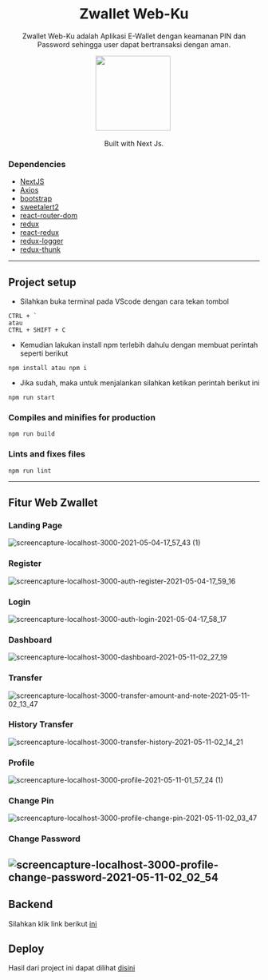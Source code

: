 <h1 align="center">Zwallet Web-Ku</h1>
<p align="center">Zwallet Web-Ku adalah Aplikasi E-Wallet dengan keamanan PIN dan Password sehingga user dapat bertransaksi dengan aman.</p>
<p align="center">
  <img height="150" src="https://upload.wikimedia.org/wikipedia/commons/thumb/8/8e/Nextjs-logo.svg/1200px-Nextjs-logo.svg.png"/>&nbsp;
</p>
<p align="center">
  Built with Next Js.
</p>




### Dependencies
- [NextJS](https://nextjs.org/)
- [Axios](https://www.npmjs.com/package/axios)
- [bootstrap](https://www.npmjs.com/package/bootstrap)
- [sweetalert2](https://www.npmjs.com/package/sweetalert2)
- [react-router-dom](https://www.npmjs.com/package/react-router-dom)
- [redux](https://www.npmjs.com/package/redux)
- [react-redux](https://www.npmjs.com/package/react-redux)
- [redux-logger](https://www.npmjs.com/package/redux-logger)
- [redux-thunk](https://www.npmjs.com/search?q=redux-thunk)

---

## Project setup

- Silahkan buka terminal pada VScode dengan cara tekan tombol
```
CTRL + ` 
atau
CTRL + SHIFT + C
```

- Kemudian lakukan install npm terlebih dahulu dengan membuat perintah seperti berikut
```
npm install atau npm i
```

- Jika sudah, maka untuk menjalankan silahkan ketikan perintah berikut ini
```
npm run start
```

### Compiles and minifies for production
```
npm run build
```

### Lints and fixes files
```
npm run lint
```
---


## Fitur Web Zwallet

### Landing Page
![screencapture-localhost-3000-2021-05-04-17_57_43 (1)](https://user-images.githubusercontent.com/55057008/117717187-b028a880-b204-11eb-9ae8-810429b352f4.png)


### Register
![screencapture-localhost-3000-auth-register-2021-05-04-17_59_16](https://user-images.githubusercontent.com/55057008/117717428-ff6ed900-b204-11eb-98f2-f02e4fc5390a.png)

### Login
![screencapture-localhost-3000-auth-login-2021-05-04-17_58_17](https://user-images.githubusercontent.com/55057008/117717471-0eee2200-b205-11eb-9a34-a5102fecd101.png)


### Dashboard
![screencapture-localhost-3000-dashboard-2021-05-11-02_27_19](https://user-images.githubusercontent.com/55057008/117717605-380eb280-b205-11eb-8030-d91028c0f26d.png)

### Transfer
![screencapture-localhost-3000-transfer-amount-and-note-2021-05-11-02_13_47](https://user-images.githubusercontent.com/55057008/117717728-61c7d980-b205-11eb-96d1-8f588d5ff13a.png)

### History Transfer
![screencapture-localhost-3000-transfer-history-2021-05-11-02_14_21](https://user-images.githubusercontent.com/55057008/117717795-7b692100-b205-11eb-972d-471c30892dd5.png)

### Profile
![screencapture-localhost-3000-profile-2021-05-11-01_57_24 (1)](https://user-images.githubusercontent.com/55057008/117717894-99368600-b205-11eb-8dc1-aaa283209b6f.png)

### Change Pin
![screencapture-localhost-3000-profile-change-pin-2021-05-11-02_03_47](https://user-images.githubusercontent.com/55057008/117718025-bff4bc80-b205-11eb-82f5-7e44f03321d2.png)

### Change Password
![screencapture-localhost-3000-profile-change-password-2021-05-11-02_02_54](https://user-images.githubusercontent.com/55057008/117718081-d7cc4080-b205-11eb-87d9-1579c544d90c.png)
---

## Backend
Silahkan klik link berikut [ini](https://github.com/nevalenaginda/Backend-Zwallet/tree/week2)

## Deploy
Hasil dari project ini dapat dilihat [disini](https://zwallet-webku-4l5mjoqpw-nevalenaginda.vercel.app/)
